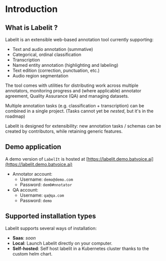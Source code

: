 # Introduction

## What is Labelit ?

Labelit is an extensible web-based annotation tool currently supporting:

* Text and audio annotation (summative)
* Categorical, ordinal classification
* Transcription
* Named entity annotation (highlighting and labeling)
* Text edition (correction, punctuation, etc.)
* Audio region segmentation

The tool comes with utilities for distributing work across multiple annotators, monitoring progress and (where applicable) annotator agreement, Quality Assurance (QA) and managing datasets.

Multiple annotation tasks (e.g. classification + transcription) can be combined in a single project. (Tasks cannot yet be *nested*, but it's in the roadmap)

Labelit is designed for extensibility: new annotation tasks / schemas can be created by contributors, while retaining generic features.

## Demo application

A demo version of `LabelIt` is hosted at [https://labelit.demo.batvoice.ai](https://labelit.demo.batvoice.ai)
- Annotator account: 
  - Username: `demo@demo.com`
  - Password: `dem0#nnotator`
- QA account:
  - Username: `qa@qa.com`
  - Password: `demo`

## Supported installation types

Labelit supports several ways of installation:

- __Saas__: _soon_
- __Local__: Launch Labelit directly on your computer.
- __Self-hosted__: Self host labelit in a Kubernetes cluster thanks to the custom helm chart.

